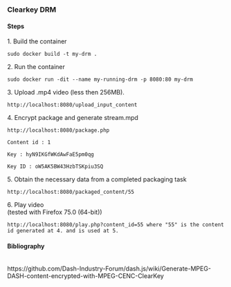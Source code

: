 <h3>Clearkey DRM</h3>
<h4>Steps</h4>
1. Build the container<br />
<pre><code>sudo docker build -t my-drm .</code></pre>
2. Run the container<br />
<pre><code>sudo docker run -dit --name my-running-drm -p 8080:80 my-drm</code></pre>
3. Upload .mp4 video (less then 256MB).<br />
<pre><code>http://localhost:8080/upload_input_content</code></pre>
4. Encrypt package and generate stream.mpd<br />
<pre><code>http://localhost:8080/package.php<br />
Content id : 1<br />
Key : hyN9IKGfWKdAwFaE5pm0qg<br />
Key ID : oW5AK5BW43HzbTSKpiu3SQ</code></pre>
5. Obtain the necessary data from a completed packaging task<br />
<pre><code>http://localhost:8080/packaged_content/55</code></pre>
6. Play video<br /> (tested with Firefox 75.0 (64-bit))
<pre><code>http://localhost:8080/play.php?content_id=55 where "55" is the content id generated at 4. and is used at 5.</code></pre>
<h4>Bibliography</h4><br />
https://github.com/Dash-Industry-Forum/dash.js/wiki/Generate-MPEG-DASH-content-encrypted-with-MPEG-CENC-ClearKey
